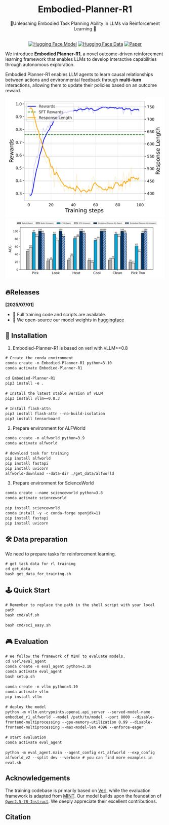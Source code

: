 <div align="center">

# Embodied-Planner-R1
<div>
   🌠Unleashing Embodied Task Planning Ability in LLMs via Reinforcement Learning 🚀
</div>
</div>

<div>
<br>

<div align="center">

[![Hugging Face Model](https://img.shields.io/badge/models-%23000000?style=for-the-badge&logo=huggingface&logoColor=000&logoColor=white)]()
[![Hugging Face Data](https://img.shields.io/badge/data-%23000000?style=for-the-badge&logo=huggingface&logoColor=000&logoColor=white)]()
[![Paper](https://img.shields.io/badge/Paper-%23000000?style=for-the-badge&logo=arxiv&logoColor=000&labelColor=white)]()
</div>
</div>

We introduce <strong>Embodied Planner-R1</strong>, a novel outcome-driven reinforcement learning framework that enables LLMs to develop interactive capabilities through autonomous exploration.

Embodied Planner-R1 enables LLM agents to learn causal relationships between actions and environmental feedback through <strong>multi-turn</strong> interactions, allowing them to update their policies based on an outcome reward.

<p align="center">
<img src=figs/alf_curve.jpg width=700/>
<img src=figs/alf_performance.jpg width=700/>
</p>




## 🔥Releases
<strong>[2025/07/01]</strong>
- 🌌 Full training code and scripts are available. 
- 🤗 We open-source our model weights in [huggingface]()



## 🚀 Installation
1. Embodied-Planner-R1 is based on verl with vLLM>=0.8
```
# Create the conda environment
conda create -n Embodied-Planner-R1 python=3.10
conda activate Embodied-Planner-R1

cd Embodied-Planner-R1
pip3 install -e .

# Install the latest stable version of vLLM
pip3 install vllm==0.8.3

# Install flash-attn
pip3 install flash-attn --no-build-isolation
pip3 install tensorboard
```

2. Prepare environment for ALFWorld
```
conda create -n alfworld python=3.9
conda activate alfworld

# download task for training
pip install alfworld
pip install fastapi
pip install uvicorn
alfworld-download --data-dir ./get_data/alfworld
```

3. Prepare environment for ScienceWorld
```
conda create --name scienceworld python=3.8
conda activate scienceworld

pip install scienceworld
conda install -y -c conda-forge openjdk=11
pip install fastapi
pip install uvicorn
```

## 🛠️ Data preparation
We need to prepare tasks for reinforcement learning.
```
# get task data for rl training
cd get_data
bash get_data_for_training.sh
```

## 🕹️ Quick Start
```
# Remember to replace the path in the shell script with your local path
bash cmd/alf.sh

bash cmd/sci_easy.sh
```

## 🎮 Evaluation
```
# We follow the framework of MINT to evaluate models.
cd verl/eval_agent
conda create -n eval_agent python=3.10
conda activate eval_agent
bash setup.sh

conda create -n vllm python=3.10
conda activate vllm
pip install vllm

# deploy the model
python -m vllm.entrypoints.openai.api_server --served-model-name embodied_r1_alfworld --model /path/to/model --port 8000 --disable-frontend-multiprocessing --gpu-memory-utilization 0.99 --disable-frontend-multiprocessing --max-model-len 4096 --enforce-eager

# start evaluation
conda activate eval_agent

python -m eval_agent.main --agent_config er1_alfworld --exp_config alfworld_v2 --split dev --verbose # you can find more examples in eval.sh

```


## Acknowledgements
The training codebase is primarily based on [Verl](https://github.com/volcengine/verl), while the evaluation framework is adapted from [MINT](https://github.com/xingyaoww/mint-bench). Our model builds upon the foundation of [`Qwen2.5-7B-Instruct`](https://huggingface.co/Qwen/Qwen2.5-7B-Instruct). We deeply appreciate their excellent contributions.


## Citation
```
```


